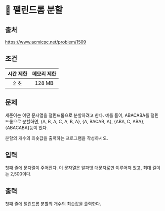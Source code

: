 # 📄 팰린드롬 분할

## 출처
https://www.acmicpc.net/problem/1509

## 조건
|시간 제한|	메모리 제한|
|:----:|:------:|
|2 초|	128 MB|

## 문제
세준이는 어떤 문자열을 팰린드롬으로 분할하려고 한다. 예를 들어, ABACABA를 팰린드롬으로 분할하면, {A, B, A, C, A, B, A}, {A, BACAB, A}, {ABA, C, ABA}, {ABACABA}등이 있다.

분할의 개수의 최솟값을 출력하는 프로그램을 작성하시오.

## 입력
첫째 줄에 문자열이 주어진다. 이 문자열은 알파벳 대문자로만 이루어져 있고, 최대 길이는 2,500이다.

## 출력
첫째 줄에 팰린드롬 분할의 개수의 최솟값을 출력한다.
